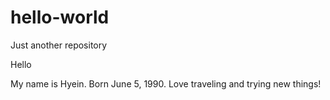 # hello-world
Just another repository

Hello

My name is Hyein. Born June 5, 1990. Love traveling and trying new things!
